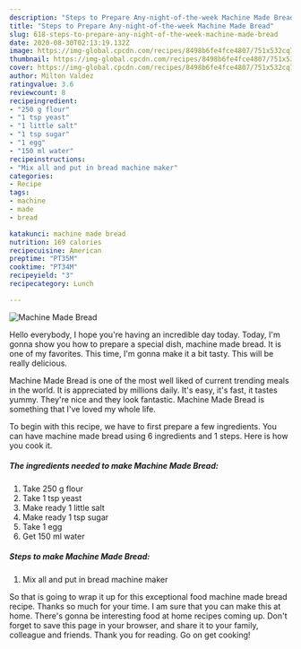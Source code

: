 ```yaml
---
description: "Steps to Prepare Any-night-of-the-week Machine Made Bread"
title: "Steps to Prepare Any-night-of-the-week Machine Made Bread"
slug: 618-steps-to-prepare-any-night-of-the-week-machine-made-bread
date: 2020-08-30T02:13:19.132Z
image: https://img-global.cpcdn.com/recipes/8498b6fe4fce4807/751x532cq70/machine-made-bread-recipe-main-photo.jpg
thumbnail: https://img-global.cpcdn.com/recipes/8498b6fe4fce4807/751x532cq70/machine-made-bread-recipe-main-photo.jpg
cover: https://img-global.cpcdn.com/recipes/8498b6fe4fce4807/751x532cq70/machine-made-bread-recipe-main-photo.jpg
author: Milton Valdez
ratingvalue: 3.6
reviewcount: 8
recipeingredient:
- "250 g flour"
- "1 tsp yeast"
- "1 little salt"
- "1 tsp sugar"
- "1 egg"
- "150 ml water"
recipeinstructions:
- "Mix all and put in bread machine maker"
categories:
- Recipe
tags:
- machine
- made
- bread

katakunci: machine made bread 
nutrition: 169 calories
recipecuisine: American
preptime: "PT35M"
cooktime: "PT34M"
recipeyield: "3"
recipecategory: Lunch

---
```



![Machine Made Bread](https://img-global.cpcdn.com/recipes/8498b6fe4fce4807/751x532cq70/machine-made-bread-recipe-main-photo.jpg)

Hello everybody, I hope you're having an incredible day today. Today, I'm gonna show you how to prepare a special dish, machine made bread. It is one of my favorites. This time, I'm gonna make it a bit tasty. This will be really delicious.

Machine Made Bread is one of the most well liked of current trending meals in the world. It is appreciated by millions daily. It's easy, it's fast, it tastes yummy. They're nice and they look fantastic. Machine Made Bread is something that I've loved my whole life.




To begin with this recipe, we have to first prepare a few ingredients. You can have machine made bread using 6 ingredients and 1 steps. Here is how you cook it.

<!--inarticleads1-->

##### The ingredients needed to make Machine Made Bread:

1. Take 250 g flour
1. Take 1 tsp yeast
1. Make ready 1 little salt
1. Make ready 1 tsp sugar
1. Take 1 egg
1. Get 150 ml water




<!--inarticleads2-->

##### Steps to make Machine Made Bread:

1. Mix all and put in bread machine maker




So that is going to wrap it up for this exceptional food machine made bread recipe. Thanks so much for your time. I am sure that you can make this at home. There's gonna be interesting food at home recipes coming up. Don't forget to save this page in your browser, and share it to your family, colleague and friends. Thank you for reading. Go on get cooking!
